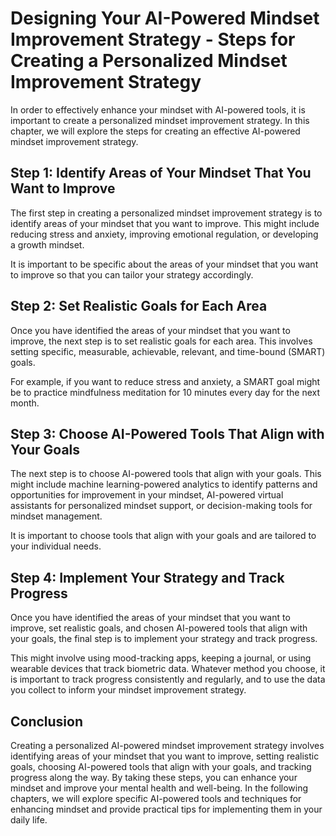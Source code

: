 Designing Your AI-Powered Mindset Improvement Strategy - Steps for Creating a Personalized Mindset Improvement Strategy
==================================================================================================================================

In order to effectively enhance your mindset with AI-powered tools, it is important to create a personalized mindset improvement strategy. In this chapter, we will explore the steps for creating an effective AI-powered mindset improvement strategy.

Step 1: Identify Areas of Your Mindset That You Want to Improve
---------------------------------------------------------------

The first step in creating a personalized mindset improvement strategy is to identify areas of your mindset that you want to improve. This might include reducing stress and anxiety, improving emotional regulation, or developing a growth mindset.

It is important to be specific about the areas of your mindset that you want to improve so that you can tailor your strategy accordingly.

Step 2: Set Realistic Goals for Each Area
-----------------------------------------

Once you have identified the areas of your mindset that you want to improve, the next step is to set realistic goals for each area. This involves setting specific, measurable, achievable, relevant, and time-bound (SMART) goals.

For example, if you want to reduce stress and anxiety, a SMART goal might be to practice mindfulness meditation for 10 minutes every day for the next month.

Step 3: Choose AI-Powered Tools That Align with Your Goals
----------------------------------------------------------

The next step is to choose AI-powered tools that align with your goals. This might include machine learning-powered analytics to identify patterns and opportunities for improvement in your mindset, AI-powered virtual assistants for personalized mindset support, or decision-making tools for mindset management.

It is important to choose tools that align with your goals and are tailored to your individual needs.

Step 4: Implement Your Strategy and Track Progress
--------------------------------------------------

Once you have identified the areas of your mindset that you want to improve, set realistic goals, and chosen AI-powered tools that align with your goals, the final step is to implement your strategy and track progress.

This might involve using mood-tracking apps, keeping a journal, or using wearable devices that track biometric data. Whatever method you choose, it is important to track progress consistently and regularly, and to use the data you collect to inform your mindset improvement strategy.

Conclusion
----------

Creating a personalized AI-powered mindset improvement strategy involves identifying areas of your mindset that you want to improve, setting realistic goals, choosing AI-powered tools that align with your goals, and tracking progress along the way. By taking these steps, you can enhance your mindset and improve your mental health and well-being. In the following chapters, we will explore specific AI-powered tools and techniques for enhancing mindset and provide practical tips for implementing them in your daily life.


